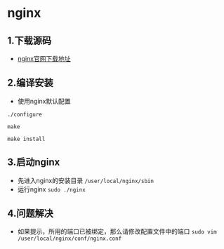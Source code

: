 # nginx

## 1.下载源码
* [nginx官网下载地址](http://nginx.org/en/download.html)


## 2.编译安装

* 使用nginx默认配置

```
./configure

make

make install

```

## 3.启动nginx

* 先进入nginx的安装目录 ``` /user/local/nginx/sbin ```
* 运行nginx ``` sudo ./nginx ```


## 4.问题解决

* 如果提示，所用的端口已被绑定，那么请修改配置文件中的端口 ``` sudo vim /user/local/nginx/conf/nginx.conf ```


